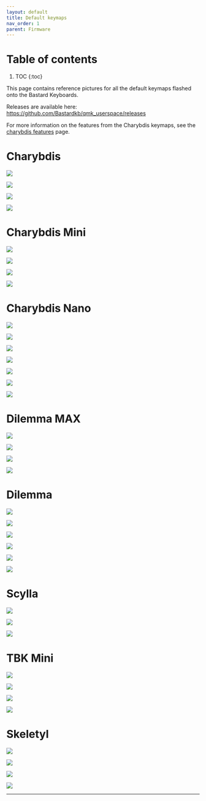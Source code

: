 ```yaml
---
layout: default
title: Default keymaps
nav_order: 1
parent: Firmware
---
```


# Table of contents

1. TOC
{:toc}

This page contains reference pictures for all the default keymaps flashed onto the Bastard Keyboards.

Releases are available here:
https://github.com/Bastardkb/qmk_userspace/releases

For more information on the features from the Charybdis keymaps, see the [charybdis features][chary] page.


# Charybdis 

![](../assets/pics/layouts/charybdis/Base.png)

![](../assets/pics/layouts/charybdis/Lower.png)

![](../assets/pics/layouts/charybdis/Raise.png)

![](../assets/pics/layouts/charybdis/Mouse.png)


# Charybdis Mini

![](../assets/pics/layouts/cmini/Base.png)

![](../assets/pics/layouts/cmini/Lower.png)

![](../assets/pics/layouts/cmini/Raise.png)

![](../assets/pics/layouts/cmini/Mouse.png)

# Charybdis Nano

![](../assets/pics/layouts/cnano/Base.png)

![](../assets/pics/layouts/cnano/Nav.png)

![](../assets/pics/layouts/cnano/Mouse.png)

![](../assets/pics/layouts/cnano/Media.png)

![](../assets/pics/layouts/cnano/Num.png)

![](../assets/pics/layouts/cnano/Sym.png)

![](../assets/pics/layouts/cnano/Fun.png)

# Dilemma MAX

![](../assets/pics/layouts/dilemma_max/Base.png)

![](../assets/pics/layouts/dilemma_max/Lower.png)

![](../assets/pics/layouts/dilemma_max/Raise.png)

![](../assets/pics/layouts/dilemma_max/Mouse.png)

# Dilemma

![](../assets/pics/layouts/dilemma/Base.png)

![](../assets/pics/layouts/dilemma/Nav.png)

![](../assets/pics/layouts/dilemma/Mouse.png)

![](../assets/pics/layouts/dilemma/Num.png)

![](../assets/pics/layouts/dilemma/Sym.png)

![](../assets/pics/layouts/dilemma/Fun.png)

# Scylla

![](../assets/pics/layouts/scylla/Base.png)

![](../assets/pics/layouts/scylla/Nav_Sym.png)

![](../assets/pics/layouts/scylla/Extra.png)


# TBK Mini

![](../assets/pics/layouts/tbkmini/Base.png)

![](../assets/pics/layouts/tbkmini/Num.png)

![](../assets/pics/layouts/tbkmini/Sym.png)

![](../assets/pics/layouts/tbkmini/Extra.png)

# Skeletyl

![](../assets/pics/layouts/skeletyl/Base.png)

![](../assets/pics/layouts/skeletyl/Num.png)

![](../assets/pics/layouts/skeletyl/Sym.png)

![](../assets/pics/layouts/skeletyl/Extra.png)


----

[chary]: {{site.baseurl}}/fw/charybdis-features.html
